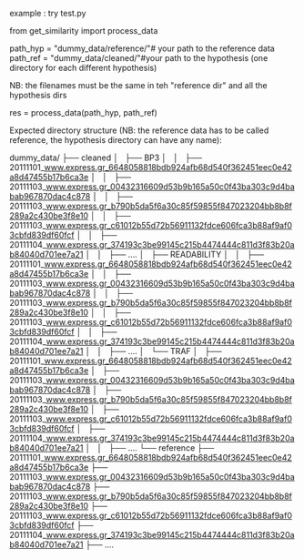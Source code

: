 example : try test.py

from get_similarity import process_data

path_hyp = "dummy_data/reference/"# your path to the reference data
path_ref = "dummy_data/cleaned/"#your path to the hypothesis (one directory for each different hypothesis)


NB: the filenames must be the same in teh "reference dir" and all the hypothesis dirs

res = process_data(path_hyp, path_ref)


Expected directory structure (NB: the reference data has to be called reference, the hypothesis directory can have any name):


dummy_data/
├── cleaned
│   ├── BP3
│   │   ├── 20111101_www.express.gr_6648058818bdb924afb68d540f362451eec0e42a8d47455b17b6ca3e
│   │   ├── 20111103_www.express.gr_00432316609d53b9b165a50c0f43ba303c9d4babab967870dac4c878
│   │   ├── 20111103_www.express.gr_b790b5da5f6a30c85f59855f847023204bb8b8f289a2c430be3f8e10
│   │   ├── 20111103_www.express.gr_c61012b55d72b56911132fdce606fca3b88af9af03cbfd839df60fcf
│   │   ├── 20111104_www.express.gr_374193c3be99145c215b4474444c811d3f83b20ab84040d701ee7a21
│   │   ├── .... 
│   ├── READABILITY
│   │   ├── 20111101_www.express.gr_6648058818bdb924afb68d540f362451eec0e42a8d47455b17b6ca3e
│   │   ├── 20111103_www.express.gr_00432316609d53b9b165a50c0f43ba303c9d4babab967870dac4c878
│   │   ├── 20111103_www.express.gr_b790b5da5f6a30c85f59855f847023204bb8b8f289a2c430be3f8e10
│   │   ├── 20111103_www.express.gr_c61012b55d72b56911132fdce606fca3b88af9af03cbfd839df60fcf
│   │   ├── 20111104_www.express.gr_374193c3be99145c215b4474444c811d3f83b20ab84040d701ee7a21
│   │   ├── .... 
│   └── TRAF
│       ├── 20111101_www.express.gr_6648058818bdb924afb68d540f362451eec0e42a8d47455b17b6ca3e
│       ├── 20111103_www.express.gr_00432316609d53b9b165a50c0f43ba303c9d4babab967870dac4c878
│       ├── 20111103_www.express.gr_b790b5da5f6a30c85f59855f847023204bb8b8f289a2c430be3f8e10
│       ├── 20111103_www.express.gr_c61012b55d72b56911132fdce606fca3b88af9af03cbfd839df60fcf
│       ├── 20111104_www.express.gr_374193c3be99145c215b4474444c811d3f83b20ab84040d701ee7a21
│   │   ├── .... 
└── reference
    ├── 20111101_www.express.gr_6648058818bdb924afb68d540f362451eec0e42a8d47455b17b6ca3e
    ├── 20111103_www.express.gr_00432316609d53b9b165a50c0f43ba303c9d4babab967870dac4c878
    ├── 20111103_www.express.gr_b790b5da5f6a30c85f59855f847023204bb8b8f289a2c430be3f8e10
    ├── 20111103_www.express.gr_c61012b55d72b56911132fdce606fca3b88af9af03cbfd839df60fcf
    ├── 20111104_www.express.gr_374193c3be99145c215b4474444c811d3f83b20ab84040d701ee7a21
    ├── ....
